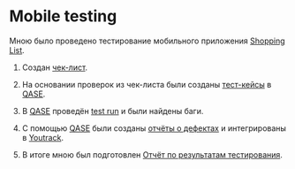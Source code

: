 # Mobile testing

Мною было проведено тестирование мобильного приложения [Shopping List](https://appdistribution.firebase.google.com/pub/i/ef0e71eeb4f2d6a5).

1. Создан [чек-лист](https://docs.google.com/spreadsheets/d/10EnEI_rIbmjpKsKnv9L1nvl9IeX50IQevZ7fHRfFhlw/edit?usp=sharing).

2. На основании проверок из чек-листа были созданы [тест-кейсы](https://github.com/ElenaKarpushina/mobile/blob/main/Тест-кейсы%20по%20мобильному%20приложению.pdf) в [QASE](https://qase.io/).

3. В [QASE](https://qase.io/) проведён [test run](https://github.com/ElenaKarpushina/mobile/blob/main/G9-Express%2Brun%2B2025_02_09.pdfs) и были найдены баги.

4. С помощью [QASE](https://qase.io/) были созданы [отчёты о дефектах](https://github.com/ElenaKarpushina/mobile/blob/main/Issues%20(1).xlsx) и интегрированы в [Youtrack](https://www.jetbrains.com/youtrack/).

5. В итоге мною был подготовлен [Отчёт по результатам тестирования](https://docs.google.com/document/d/1ejrjiSe9mlu_bnbAIQAbNAmNrrPtFZDFz_nnGtCaCUs/edit?usp=sharing).







